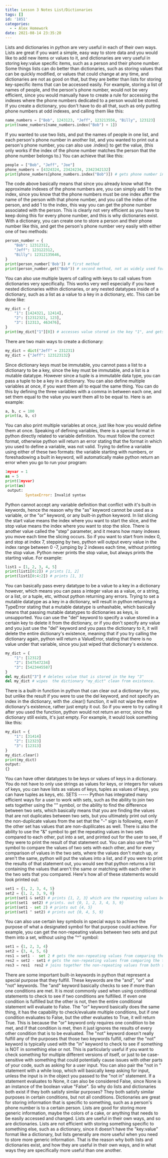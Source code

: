 ```yaml
---
title: Lesson 3 Notes List/Dictionaries
tags: []
id: '1851'
categories:
  - - Alex Homework
date: 2021-08-14 23:35:20
---
```


Lists and dictionaries in python are very useful in each of their own ways. Lists are great if you want a simple, easy way to store data and you would like to add new items or values to it, and dictionaries are very useful in storing key:value specific items, such as a person and their phone number. Some things lists can do better than dictionaries, such as storing values that can be quickly modified, or values that could change at any time, and dictionaries are not as good on that, but they are better than lists for storing key-specific items that can be accessed easily. For example, storing a list of names of people, and the person's phone number, would not be very efficient, since you would manually have to create a rule for accessing the indexes where the phone numbers dedicated to a person would be stored. If you create a dictionary, you don't have to do all that, such as only putting phone numbers at odd indexes, and calling them like this:

```python
name_numbers = ["Bob", 1243123, "Jeff", 123213556, "Billy", 123123]
print(name_numbers[name_numbers.index("Bob") + 1])
```

If you wanted to use two lists, and put the names of people in one list, and each person's phone number in another list, and you wanted to print out a person's phone number, you can also use .index() to get the value, (this only works if the index of the phone number matches the person that the phone number belongs to.) You can achieve that like this:

```python
people = ["Bob", "Jeff", "Joe"]
phone_numbers = [4324324, 23424234, 2342342132]
print(phone_numbers[phone_numbers.index("Bob")]) # gets phone number in the index of "Bob".
```

The code above basically means that since you already know what the approximate indexes of the phone numbers are, you can simply add 1 to the index, since you know that the phone numbers must be one index after the name of the person with that phone number, and you call the index of the person, and add 1 to the index, this way you can get the phone number associated with the person. This is clearly not very efficient as you have to keep doing this for every phone number, and this is why dictionaries exist. With a dictionary, you can create one to store a person and their phone number like this, and get the person's phone number very easily with either one of two methods:

```python
person_number = {
    "Bob": 12312312,
    "Jeff": 123122312,
    "Billy": 12312135646,
}
print(person_number['Bob']) # first method
print(person_number.get("Bob")) # second method, not as widely used for dictionaries that you created yourself, since you should already know what is inside your own dictionary.
```

You can also use multiple layers of calling with keys to call values from dictionaries very specifically. This works very well especially if you have nested dictionaries within dictionaries, or any nested datatypes inside of a dictionary, such as a list as a value to a key in a dictionary, etc. This can be done like:

```python
my_dict = {
    "1": [1424321, 12414],
    "2": [12312321, 123],
    "3": [12313, 463476],
}
print(my_dict["1"][0]) # accesses value stored in the key "1", and gets the value at the first index of the value that's stored in "1".
```

There are two main ways to create a dictionary:

```python
my_dict = dict("Jeff" = 231231)
my_dict = {"Jeff": 123123132}
```

Since dictionary keys must be immutable, you cannot pass a list to a dictionary to be a key, since the key must be immutable, and a list is a mutable datatype. However since a tuple is a immutable data type, you can pass a tuple to be a key in a dictionary. You can also define multiple variables at once, if you want them all to equal the same thing. You can do this by defining the three variables with a comma in between each one, and set them equal to the value you want them all to be equal to. Here is an example:

```python
a, b, c = 100
print(a, b, c)
```

You can also print multiple variables at once, just like how you would define them at once. Speaking of defining variables, there is a special format in python directly related to variable definition. You must follow the correct format, otherwise python will return an error stating that the format in which you used to define a variable, was not valid. Trying to define a variable using either of these two formats: the variable starting with numbers, or foreshadowing a built in keyword, will automatically make python return an error when you go to run your program:

```python
1myvar = 1
as = 5
print(1myvar)
print(as)
 output:
         SyntaxError: Invalid syntax
```

Python cannot accept any variable definition that conflict with it's built-in keywords, hence the reason why the "as" keyword cannot be used as a variable, or the "or" keyword, or any built-in python keyword. In list slicing the start value means the index where you want to start the slice, and the stop value means the index where you want to stop the slice. There is another value called the "step" parameter, and it means how many indexes you move each time the slicing occurs. So if you want to start from index 0, and stop at index 7, stepping by two, python will output every value in the index range between 0 -7, jumping by 2 indexes each time, without printing the stop value. Python never prints the stop value, but always prints the starting value. For example:

```python
list1 = [1, 2, 3, 4, 5]
print(list1[0:2]) # prints [1, 2]
print(list1[0:4:2]) # prints [1, 3]
```

You can basically pass every datatype to be a value to a key in a dictionary however, which means you can pass a integer value as a value, or a string, or a list, or a tuple, etc, without python returning any errors. Trying to set a mutable datatype as a key in a dictionary, will result in python returning a TypeError stating that a mutable datatype is unhashable, which basically means that passing mutable datatypes to dictionaries as keys, is unsupported. You can use the "del" keyword to specify a value stored in a certain key to delete it from the dictionary, or if you don't specify any value and you just use the "del" keyword and you pass the dictionary to it, it will delete the entire dictionary's existence, meaning that if you try calling the dictionary again, python will return a ValueError, stating that there is no value under that variable, since you just wiped that dictionary's existence.

```python
my_dict = {
    "1": [12312]
    "2": [547547234]
    "3": [5423445587]
}
del my_dict["3"] # deletes value that is stored in the key "3"
del my_dict # wipes  the dictionary "my_dict" clean from existence.
```

There is a built-in function in python that can clear out a dictionary for you, but unlike the result if you were to use the del keyword, and not specify an index in the dictionary, with the .clear() function, it will not wipe the entire dictionary's existence, rather just empty it out. So if you were to try calling it after you used the function, python would not return an error, since the dictionary still exists, it's just empty. For example, it would look something like this:

```python
my_dict = {
    "1": [31414]
    "2": [12323]
    "3": [12313]
}
my_dict.clear()
print(my_dict)
output: 
{}
```

You can have other datatypes to be keys or values of keys in a dictionary. You do not have to only use strings as values for keys, or integers for values of keys, you can have lists as values of keys, tuples as values of keys, you can have tuples as keys, etc. SETS ----- Python has integrated many efficient ways for a user to work with sets, such as the ability to join two sets together using the "" symbol, or the ability to find the difference between two sets, which basically means that you are finding the values that are not duplicates between two sets, but you ultimately print out only the non-duplicate values from the set that the "-" sign is following, even if the other set has values that are non-duplilcates as well. There is also the ability to use the "&" symbol to get the repeating values in two sets compared to each other, put into a set, and printed out for the user to see, if they were to print the result of that statement out. You can also use the "^" symbol to compare the values of two sets with each other, and for every comparison of values in the two sets, where the values don't match up, or aren't the same, python will put the values into a list, and if you were to print the results of that statement out, you would see that python returns a list containing the values that aren't the same or matching with each other in the two sets that you compared. Here's how all of these statements would look printed out:

```python
set1 = {1, 2, 3, 4, 5}
set2 = {1, 2, 3, 9, 0}
print(set1 & set2) # prints {1, 2, 3} which are the repeating values between the two sets compared.
print(set1  set2) # prints. out {0, 1, 2, 3, 4, 5, 9}
print(set1 - set 2) # prints out {4, 5}
print(set1 ^ set2) # prints out {0, 4, 5, 9}
```

You can also use certain key symbols in special ways to achieve the purpose of what a designated symbol for that purpose could achieve. For example, you can get the non-repeating values between two sets and put them into a set, without using the "^" symbol:

```python
set1 = {1, 2, 3, 4}
set2 = {3, 4, 5, 6}
res1 = set1 -  set 2 # gets the non-repeating values from comparing the two sets, but only returns for set1
res2 = set2 - set1 # gets the non-repeating values from comparing the two sets, but only returns for set2
res3 = res1  res2 # joins together the non-repeating values from both sets that we got. 
```

There are some important built-in keywords in python that represent a special purpose that they fulfill. These keywords are the "and", "or" and "not" keywords. The "and" keyword basically checks to see if more than one conditions are met. It is most commonly used when using conditional statements to check to see if two conditions are fulfilled. If even one condition is fulfilled but the other is not, then the entire conditional statement will evaluate to False. The "or" keyword basically does the same thing, it has the capability to check/evaluate multiple conditions, but if one condition evaluates to False, but the other evaluates to True, it will return True. This is because the "or" keyword only requires one condition to be met, and if that condition is met, then it just ignores the results of every other condition that is to be evaluated. The "not" keyword doesn't really fulfill any of the purposes that those two keywords fulfill, rather the "not" keyword is typically used with the "in" keyword to check to see if something is NOT in something else or not. This is particularly useful if you want to check something for multiple different versions of itself, or just to be case-sensitive with something that could potentially cause issues with other parts of your code, such as asking for a user input. You can also pair the "not in " statement with a while loop, which will basically keep asking for input, unless the input is in the object you passed to the "not in" statement. If a statement evaluates to None, it can also be considered False, since None is an instance of the boolean value "False". So why do lists and dictionaries both exist if they both satisfy similar purposes? They both satisfy similar purposes in certain conditions, but not all conditions. Dictionaries are great for storing information that is specific to something, such as a person's phone number is to a certain person. Lists are good for storing more generic information, maybe the colors of a cake, or anything that needs to be easily accessed and changed. Lists are useful in their own ways, and so are dictionaries. Lists are not efficient with storing something specific to something else, such as a dictionary, since it doesn't have the "key:value" format like a dictionary, but lists generally are more useful when you need to store more generic information. That is the reason why both lists and dictionaries exist, and how they are useful in their own ways, and in what ways they are specifically more useful than one another.